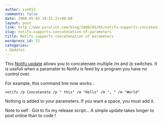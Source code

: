 ```yaml
---
author: ixe013
comments: false
date: 2008-05-05 19:51:21+00:00
layout: post
link: http://www.paralint.com/blog/2008/05/05/notifu-supports-concatenation-of-parameters/
slug: notifu-supports-concatenation-of-parameters
title: Notifu supports concatenation of parameters
wordpress_id: 52
categories:
- Updates
---
```


This [Notifu update](http://www.paralint.com/projects/notifu/download.html#Download) allows you to concatenate multiple /m and /p switches. It is usefull when a paramater to Notifu is feed by a program you have no control over.

For example, this command line now works :

```
notifu /p Concatenate /p " this" /m "Hello" /m ", " /m "World"
```

Nothing is added to your parameters. If you want a space, you must add it.

Note to self : Got to fix my release script... A simple update takes longer to post online than to code !
